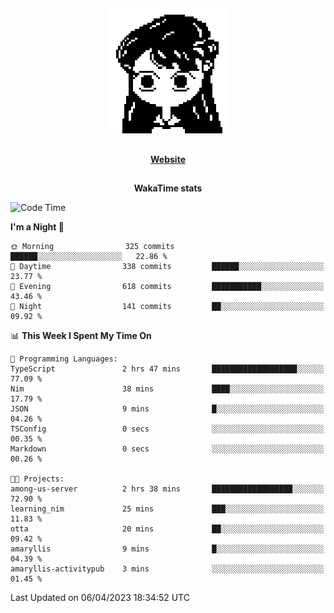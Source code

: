 ##

<p align="center">
  <img src="./person.gif" />
</p>

##

<div align="center">
  <p>
    <strong>
    <a href='https://domm.me'>Website</a>
    </strong>
  </p>
</div>

##

<div align="center">
  <p>
    <strong>
    WakaTime stats
    </strong>
  </p>
</div>

<!--START_SECTION:waka-->
![Code Time](http://img.shields.io/badge/Code%20Time-73%20hrs%2037%20mins-blue)

**I'm a Night 🦉** 

```text
🌞 Morning                325 commits         ██████░░░░░░░░░░░░░░░░░░░   22.86 % 
🌆 Daytime                338 commits         ██████░░░░░░░░░░░░░░░░░░░   23.77 % 
🌃 Evening                618 commits         ███████████░░░░░░░░░░░░░░   43.46 % 
🌙 Night                  141 commits         ██░░░░░░░░░░░░░░░░░░░░░░░   09.92 % 
```


📊 **This Week I Spent My Time On** 

```text
💬 Programming Languages: 
TypeScript               2 hrs 47 mins       ███████████████████░░░░░░   77.09 % 
Nim                      38 mins             ████░░░░░░░░░░░░░░░░░░░░░   17.79 % 
JSON                     9 mins              █░░░░░░░░░░░░░░░░░░░░░░░░   04.26 % 
TSConfig                 0 secs              ░░░░░░░░░░░░░░░░░░░░░░░░░   00.35 % 
Markdown                 0 secs              ░░░░░░░░░░░░░░░░░░░░░░░░░   00.26 % 

🐱‍💻 Projects: 
among-us-server          2 hrs 38 mins       ██████████████████░░░░░░░   72.90 % 
learning_nim             25 mins             ███░░░░░░░░░░░░░░░░░░░░░░   11.83 % 
otta                     20 mins             ██░░░░░░░░░░░░░░░░░░░░░░░   09.42 % 
amaryllis                9 mins              █░░░░░░░░░░░░░░░░░░░░░░░░   04.39 % 
amaryllis-activitypub    3 mins              ░░░░░░░░░░░░░░░░░░░░░░░░░   01.45 % 
```


 Last Updated on 06/04/2023 18:34:52 UTC
<!--END_SECTION:waka-->

